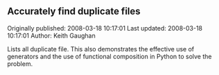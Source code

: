 ## Accurately find duplicate files

Originally published: 2008-03-18 10:17:01
Last updated: 2008-03-18 10:17:01
Author: Keith Gaughan

Lists all duplicate file. This also demonstrates the effective use of generators and the use of functional composition in Python to solve the problem.
